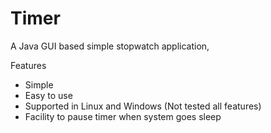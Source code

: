 # Timer
A Java GUI based simple stopwatch application,

Features

* Simple
* Easy to use
* Supported in Linux and Windows (Not tested all features)
* Facility to pause timer when system goes sleep
